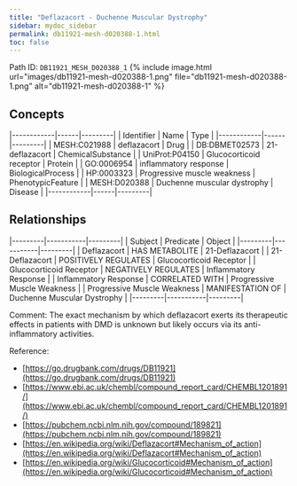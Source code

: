 ```yaml
---
title: "Deflazacort - Duchenne Muscular Dystrophy"
sidebar: mydoc_sidebar
permalink: db11921-mesh-d020388-1.html
toc: false 
---
```



Path ID: `DB11921_MESH_D020388_1`
{% include image.html url="images/db11921-mesh-d020388-1.png" file="db11921-mesh-d020388-1.png" alt="db11921-mesh-d020388-1" %}

## Concepts

|------------|------|---------|
| Identifier | Name | Type    |
|------------|------|---------|
| MESH:C021988 | deflazacort | Drug |
| DB:DBMET02573 | 21-deflazacort | ChemicalSubstance |
| UniProt:P04150 | Glucocorticoid receptor | Protein |
| GO:0006954 | inflammatory response | BiologicalProcess |
| HP:0003323 | Progressive muscle weakness | PhenotypicFeature |
| MESH:D020388 | Duchenne muscular dystrophy | Disease |
|------------|------|---------|

## Relationships

|---------|-----------|---------|
| Subject | Predicate | Object  |
|---------|-----------|---------|
| Deflazacort | HAS METABOLITE | 21-Deflazacort |
| 21-Deflazacort | POSITIVELY REGULATES | Glucocorticoid Receptor |
| Glucocorticoid Receptor | NEGATIVELY REGULATES | Inflammatory Response |
| Inflammatory Response | CORRELATED WITH | Progressive Muscle Weakness |
| Progressive Muscle Weakness | MANIFESTATION OF | Duchenne Muscular Dystrophy |
|---------|-----------|---------|

Comment: The exact mechanism by which deflazacort exerts its therapeutic effects in patients with DMD is unknown but likely occurs via its anti-inflammatory activities.

Reference: 
  - [https://go.drugbank.com/drugs/DB11921](https://go.drugbank.com/drugs/DB11921)
  - [https://www.ebi.ac.uk/chembl/compound_report_card/CHEMBL1201891/](https://www.ebi.ac.uk/chembl/compound_report_card/CHEMBL1201891/)
  - [https://pubchem.ncbi.nlm.nih.gov/compound/189821](https://pubchem.ncbi.nlm.nih.gov/compound/189821)
  - [https://en.wikipedia.org/wiki/Deflazacort#Mechanism_of_action](https://en.wikipedia.org/wiki/Deflazacort#Mechanism_of_action)
  - [https://en.wikipedia.org/wiki/Glucocorticoid#Mechanism_of_action](https://en.wikipedia.org/wiki/Glucocorticoid#Mechanism_of_action)
